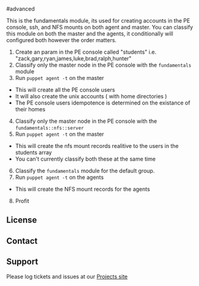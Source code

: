 #advanced

This is the fundamentals module, its used for creating accounts in the PE console, ssh, and NFS mounts on both agent and master.
You can classify this module on both the master and the agents, it conditionally will configured both however the order matters.
1. Create an param in the PE console called "students" i.e. "zack,gary,ryan,james,luke,brad,ralph,hunter"
2. Classify only the master node in the PE console with the `fundamentals` module
3. Run `puppet agent -t` on the master
  + This will create all the PE console users
  + It will also create the unix accounts ( with home directories )
  + The PE console users idempotence is determined on the existance of their homes
4. Classify only the master node in the PE console with the `fundamentals::nfs::server`
5. Run `puppet agent -t` on the master
  + This will create the nfs mount records realitive to the users in the students array
  + You can't currently classify both these at the same time
6. Classify the `fundamentals` module for the default group.
7. Run `puppet agent -t` on the agents
  + This will create the NFS mount records for the agents
8. Profit

License
-------


Contact
-------


Support
-------

Please log tickets and issues at our [Projects site](http://projects.puppetlabs.com/projects/puppet-fundamentals/issues/new)
